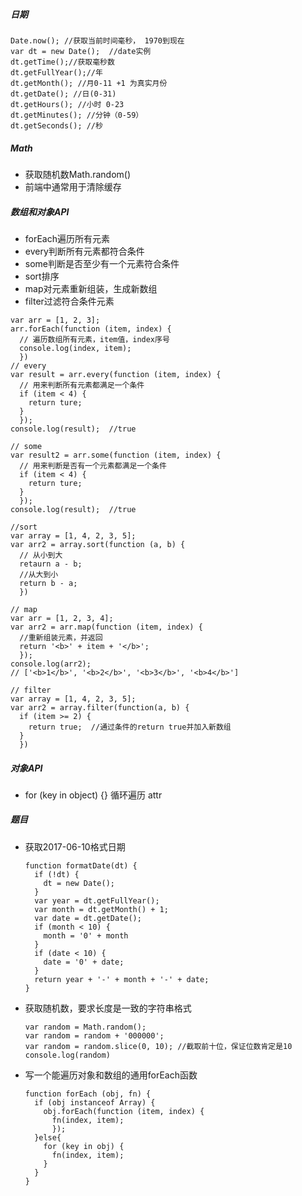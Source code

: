 ##### 日期

```
Date.now(); //获取当前时间毫秒， 1970到现在
var dt = new Date();  //date实例
dt.getTime();//获取毫秒数
dt.getFullYear();//年
dt.getMonth(); //月0-11 +1 为真实月份
dt.getDate(); //日(0-31)
dt.getHours(); //小时 0-23
dt.getMinutes(); //分钟（0-59）
dt.getSeconds(); //秒
```

##### Math
- 获取随机数Math.random()
- 前端中通常用于清除缓存

##### 数组和对象API
- forEach遍历所有元素
- every判断所有元素都符合条件
- some判断是否至少有一个元素符合条件
- sort排序
- map对元素重新组装，生成新数组
- filter过滤符合条件元素

```
var arr = [1, 2, 3];
arr.forEach(function (item, index) {
  // 遍历数组所有元素，item值，index序号
  console.log(index, item);
  })
// every
var result = arr.every(function (item, index) {
  // 用来判断所有元素都满足一个条件
  if (item < 4) {
    return ture;
  }
  });
console.log(result);  //true

// some
var result2 = arr.some(function (item, index) {
  // 用来判断是否有一个元素都满足一个条件
  if (item < 4) {
    return ture;
  }
  });
console.log(result);  //true

//sort
var array = [1, 4, 2, 3, 5];
var arr2 = array.sort(function (a, b) {
  // 从小到大
  retaurn a - b;
  //从大到小
  return b - a;
  })

// map
var arr = [1, 2, 3, 4];
var arr2 = arr.map(function (item, index) {
  //重新组装元素，并返回
  return '<b>' + item + '</b>';
  });
console.log(arr2);
// ['<b>1</b>', '<b>2</b>', '<b>3</b>', '<b>4</b>']

// filter
var array = [1, 4, 2, 3, 5];
var arr2 = array.filter(function(a, b) {
  if (item >= 2) {
    return true;  //通过条件的return true并加入新数组
  }
  })
```
##### 对象API
- for (key in object) {} 循环遍历 attr
##### 题目
- 获取2017-06-10格式日期

  ```
  function formatDate(dt) {
    if (!dt) {
      dt = new Date();
    }
    var year = dt.getFullYear();
    var month = dt.getMonth() + 1;
    var date = dt.getDate();
    if (month < 10) {
      month = '0' + month
    }
    if (date < 10) {
      date = '0' + date;
    }
    return year + '-' + month + '-' + date;
  }
  ```
- 获取随机数，要求长度是一致的字符串格式

  ```
  var random = Math.random();
  var random = random + '000000';
  var random = random.slice(0, 10); //截取前十位，保证位数肯定是10
  console.log(random)
  ```
- 写一个能遍历对象和数组的通用forEach函数

  ```
  function forEach (obj, fn) {
    if (obj instanceof Array) {
      obj.forEach(function (item, index) {
        fn(index, item);
        });
    }else{
      for (key in obj) {
        fn(index, item);
      }
    }
  }
  ```
